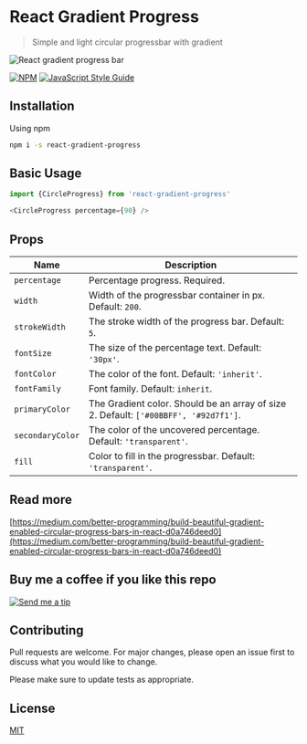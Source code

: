 # React Gradient Progress

> Simple and light circular progressbar with gradient

![React gradient progress bar](https://miro.medium.com/max/875/1*6eFjvxycuyCzO-jui0d6Dw.png)

[![NPM](https://img.shields.io/npm/v/react-gradient-progress.svg)](https://www.npmjs.com/package/react-gradient-progress) [![JavaScript Style Guide](https://img.shields.io/badge/code_style-standard-brightgreen.svg)](https://standardjs.com)

## Installation

Using npm

```bash
npm i -s react-gradient-progress
```

## Basic Usage

```javascript
import {CircleProgress} from 'react-gradient-progress'

<CircleProgress percentage={90} />
```

## Props

| Name                | Description                                                                                                                                                                                                                            |
| ------------------- | -------------------------------------------------------------------------------------------------------------------------------------------------------------------------------------------------------------------------------------- |
| `percentage`             | Percentage progress. Required.                                                                                                                                                          |
| `width`          | Width of the progressbar container in px. Default: `200`.                                                                                                                                                                                        |
| `strokeWidth`          | The stroke width of the progress bar. Default: `5`.                                                                                                                                                                                      |
| `fontSize`         | The size of the percentage text. Default: `'30px'`.                                                                                                                                                                                    |
| `fontColor`              | The color of the font. Default: `'inherit'`.                                                                                                                                                                                     |
| `fontFamily`       | Font family. Default: `inherit`.                                                                                                                                         |
| `primaryColor`        | The Gradient color. Should be an array of size 2. Default: `['#00BBFF', '#92d7f1']`.                                                                                                                                                                                 |
| `secondaryColor` | The color of the uncovered percentage. Default: `'transparent'`.                                                                                              |
| `fill`  | Color to fill in the progressbar. Default: `'transparent'`.                                                                                                                                                         |

## Read more
[https://medium.com/better-programming/build-beautiful-gradient-enabled-circular-progress-bars-in-react-d0a746deed0](https://medium.com/better-programming/build-beautiful-gradient-enabled-circular-progress-bars-in-react-d0a746deed0)

## Buy me a coffee if you like this repo
[![Send me a tip](https://bmc-cdn.nyc3.digitaloceanspaces.com/BMC-button-images/custom_images/orange_img.png)](https://www.buymeacoffee.com/prasanna)


## Contributing
Pull requests are welcome. For major changes, please open an issue first to discuss what you would like to change.

Please make sure to update tests as appropriate.

## License
[MIT](https://choosealicense.com/licenses/mit/)
